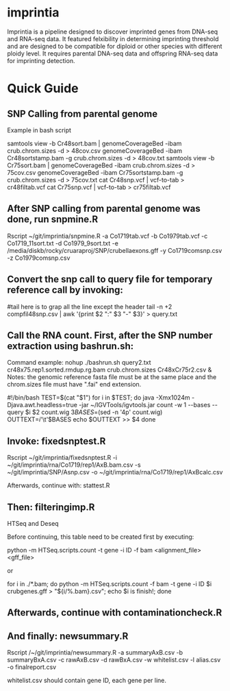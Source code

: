 # imprintia

Imprintia is a pipeline designed to discover imprinted genes from DNA-seq and RNA-seq data.
It featured felxibility in determining imprinting threshold and are designed to be compatible for diploid or other species with different ploidy level. It requires parental DNA-seq data and offspring RNA-seq data for imprinting detection.

# Quick Guide 

## SNP Calling from parental genome

Example in bash script

samtools view -b Cr48sort.bam | genomeCoverageBed -ibam crub.chrom.sizes -d > 48cov.csv
genomeCoverageBed -ibam Cr48sortstamp.bam -g crub.chrom.sizes -d > 48cov.txt
samtools view -b Cr75sort.bam | genomeCoverageBed -ibam crub.chrom.sizes -d > 75cov.csv
genomeCoverageBed -ibam Cr75sortstamp.bam -g crub.chrom.sizes -d > 75cov.txt
cat Cr48snp.vcf | vcf-to-tab > cr48filtab.vcf
cat Cr75snp.vcf | vcf-to-tab > cr75filtab.vcf

## After SNP calling from parental genome was done, run snpmine.R

Rscript ~/git/imprintia/snpmine.R -a Co1719tab.vcf -b Co1979tab.vcf -c Co1719_11sort.txt -d Co1979_9sort.txt -e /media/diskb/rocky/cruaraproj/SNP/crubellaexons.gff -y Co1719comsnp.csv -z Co1979comsnp.csv

## Convert the snp call to query file for temporary reference call by invoking:

#tail here is to grap all the line except the header
tail -n +2 compfil48snp.csv | awk '{print $2 ":" $3 "-" $3}' > query.txt

## Call the RNA count. First, after the SNP number extraction using  bashrun.sh:

Command example: nohup ./bashrun.sh query2.txt cr48x75.rep1.sorted.rmdup.rg.bam crub.chrom.sizes Cr48xCr75r2.csv &
Notes: the genomic reference fasta file must be at the same place and the chrom.sizes file must have ".fai" end extension.

#!/bin/bash
TEST=$(cat "$1")
for i in $TEST; do
	java -Xmx1024m  -Djava.awt.headless=true -jar ~/IGVTools/igvtools.jar count -w 1 --bases --query $i $2 count.wig $3
	BASES=$(sed -n '4p' count.wig)
	OUTTEXT=$i$'\t'$BASES
	echo $OUTTEXT >> $4
done

## Invoke:  fixedsnptest.R
Rscript ~/git/imprintia/fixedsnptest.R -i ~/git/imprintia/rna/Co1719/rep1/AxB.bam.csv -s ~/git/imprintia/SNP/Asnp.csv -o ~/git/imprintia/rna/Co1719/rep1/AxBcalc.csv

Afterwards, continue with:  stattest.R

## Then: filteringimp.R

HTSeq and Deseq

Before continuing, this table need to be created first by executing:

python -m HTSeq.scripts.count -t gene -i ID -f bam <alignment_file> <gff_file>

or 

for i in ./*.bam; do
	python -m HTSeq.scripts.count -f bam -t gene -i ID $i crubgenes.gff > "${i/%.bam}.csv";
	echo $i is finish!;
done

## Afterwards, continue with contaminationcheck.R

## And finally: newsummary.R
Rscript /~/git/imprintia/newsummary.R -a summaryAxB.csv -b summaryBxA.csv -c rawAxB.csv -d rawBxA.csv -w whitelist.csv -l alias.csv -o finalreport.csv

whitelist.csv should contain gene ID, each gene per line.
